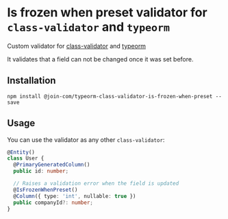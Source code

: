 # Is frozen when preset validator for `class-validator` and `typeorm`

Custom validator for [class-validator](https://github.com/typestack/class-validator) and [typeorm](https://typeorm.io)

It validates that a field can not be changed once it was set before.

## Installation

```
npm install @join-com/typeorm-class-validator-is-frozen-when-preset --save
```

## Usage

You can use the validator as any other `class-validator`:

```ts
@Entity()
class User {
  @PrimaryGeneratedColumn()
  public id: number;

  // Raises a validation error when the field is updated
  @IsFrozenWhenPreset()
  @Column({ type: 'int', nullable: true })
  public companyId?: number;
}
```

